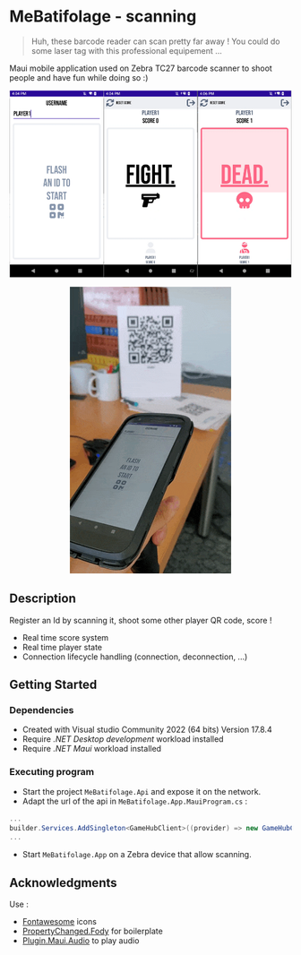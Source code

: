 # MeBatifolage - scanning

 > Huh, these barcode reader can scan pretty far away ! You could do some laser tag with this professional equipement ...

 Maui mobile application used on Zebra TC27 barcode scanner to shoot people and have fun while doing so :)

<img src="/images/preview.PNG"/>
<p align="center">
 <img src="/images/live.gif"/> 
</p>

## Description

Register an Id by scanning it, shoot some other player QR code, score !

- Real time score system
- Real time player state
- Connection lifecycle handling (connection, deconnection, ...)

## Getting Started

### Dependencies

- Created with Visual studio Community 2022 (64 bits) Version 17.8.4
- Require *.NET Desktop development* workload installed
- Require *.NET Maui* workload installed

### Executing program

- Start the project `MeBatifolage.Api` and expose it on the network.
- Adapt the url of the api in `MeBatifolage.App.MauiProgram.cs` :
```cs
...
builder.Services.AddSingleton<GameHubClient>((provider) => new GameHubClient("https://recette-wms.3magroup.com/game"));
...
```
- Start `MeBatifolage.App` on a Zebra device that allow scanning.

## Acknowledgments

Use :
* [Fontawesome](https://fontawesome.com/) icons
* [PropertyChanged.Fody](https://www.nuget.org/packages/PropertyChanged.Fody) for boilerplate
* [Plugin.Maui.Audio](https://github.com/jfversluis/Plugin.Maui.Audio) to play audio
